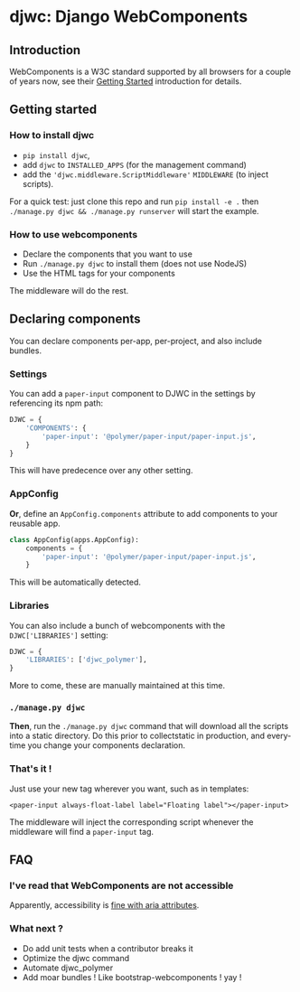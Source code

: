 # djwc: Django WebComponents

## Introduction

WebComponents is a W3C standard supported by all browsers for a couple of years
now, see their [Getting Started](https://www.webcomponents.org/introduction)
introduction for details.

## Getting started

### How to install djwc

- `pip install djwc`,
- add `djwc` to `INSTALLED_APPS` (for the management command)
- add the `'djwc.middleware.ScriptMiddleware'` `MIDDLEWARE` (to inject scripts).

For a quick test: just clone this repo and run `pip install -e .` then
`./manage.py djwc && ./manage.py runserver` will start the example.

### How to use webcomponents

- Declare the components that you want to use
- Run `./manage.py djwc` to install them (does not use NodeJS)
- Use the HTML tags for your components

The middleware will do the rest.

## Declaring components

You can declare components per-app, per-project, and also include bundles.

### Settings

You can add a `paper-input` component to DJWC in the settings by referencing
its npm path:

```python
DJWC = {
    'COMPONENTS': {
        'paper-input': '@polymer/paper-input/paper-input.js',
    }
}
```

This will have predecence over any other setting.

### AppConfig

**Or**, define an `AppConfig.components` attribute to add components to your
reusable app.

```python
class AppConfig(apps.AppConfig):
    components = {
        'paper-input': '@polymer/paper-input/paper-input.js',
    }
```

This will be automatically detected.

### Libraries

You can also include a bunch of webcomponents with the `DJWC['LIBRARIES']`
setting:

```python
DJWC = {
    'LIBRARIES': ['djwc_polymer'],
}
```

More to come, these are manually maintained at this time.

### `./manage.py djwc`

**Then**, run the `./manage.py djwc` command that will download all the scripts
into a static directory. Do this prior to collectstatic in production, and
every-time you change your components declaration.

### That's it !

Just use your new tag wherever you want, such as in templates:

```
<paper-input always-float-label label="Floating label"></paper-input>
```

The middleware will inject the corresponding script whenever the middleware
will find a `paper-input` tag.

## FAQ

### I've read that WebComponents are not accessible

Apparently, accessibility is [fine with aria
attributes](https://developer.salesforce.com/blogs/2020/01/accessibility-for-web-components.html).

### What next ?

- Do add unit tests when a contributor breaks it
- Optimize the djwc command
- Automate djwc_polymer
- Add moar bundles ! Like bootstrap-webcomponents ! yay !
